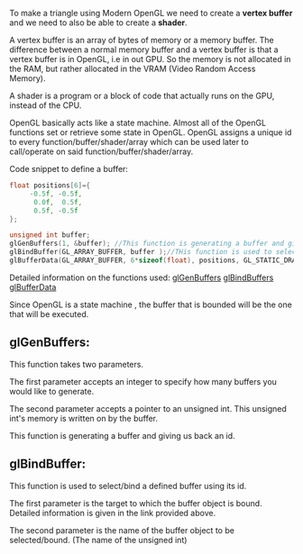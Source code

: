 To make a triangle using Modern OpenGL we need to create a **vertex buffer** and we need to also be able to create a **shader**.

A vertex buffer is an array of bytes of memory or a memory buffer. The difference between a normal memory buffer and a vertex buffer is that a vertex buffer is in OpenGL, i.e in out GPU. So the memory is not allocated in the RAM, but rather allocated in the VRAM (Video Random Access Memory).

A shader is a program or a block of code that actually runs on the GPU, instead of the CPU.

OpenGL basically acts like a state machine. Almost all of the OpenGL functions set or retrieve some state in OpenGL. OpenGL assigns a unique id to every function/buffer/shader/array which can be used later to call/operate on said function/buffer/shader/array.

Code snippet to define a buffer:

```c++
float positions[6]={
     -0.5f, -0.5f,
      0.0f,  0.5f,
      0.5f, -0.5f
};

unsigned int buffer;
glGenBuffers(1, &buffer); //This function is generating a buffer and giving us back an id
glBindBuffer(GL_ARRAY_BUFFER, buffer );//THis function is used to select(bind) a buffer
glBufferData(GL_ARRAY_BUFFER, 6*sizeof(float), positions, GL_STATIC_DRAW);//This function is used to provide data to the buffer
```

Detailed information on the functions used:
[glGenBuffers](https://docs.gl/gl4/glGenBuffers)
[glBindBuffers](https://docs.gl/gl4/glBindBuffer)
[glBufferData](https://docs.gl/gl4/glBufferData)

Since OpenGL is a state machine , the buffer that is bounded will be the one that will be executed.

## glGenBuffers:

This function takes two parameters. 

The first parameter accepts an integer to specify how many buffers you would like to generate. 

The second parameter accepts a pointer to an unsigned int. This unsigned int's memory is written on by the buffer.

This function is generating a buffer and giving us back an id.

## glBindBuffer:

This function is used to select/bind a defined buffer using its id. 

The first parameter is the target to which the buffer object is bound. Detailed information is given in the link provided above.

The second parameter is the name of the buffer object to be selected/bound. (The name of the unsigned int)